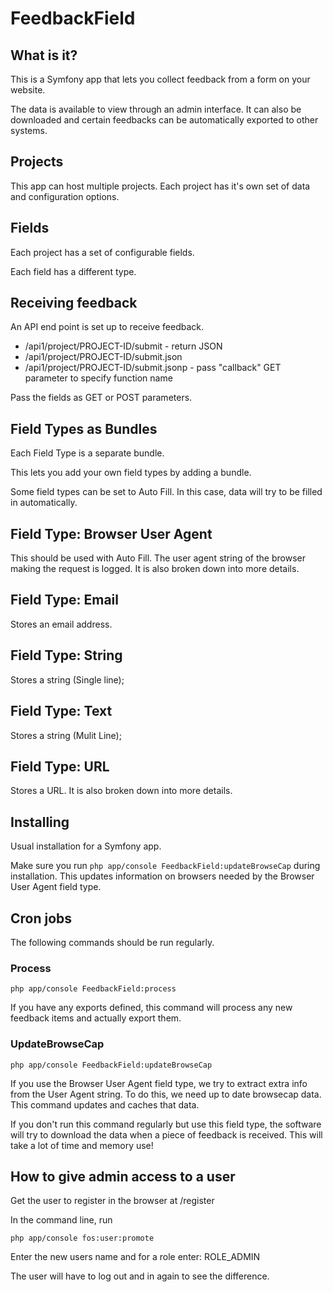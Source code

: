 # FeedbackField

## What is it?

This is a Symfony app that lets you collect feedback from a form on your website.

The data is available to view through an admin interface. It can also be downloaded and certain feedbacks can be automatically exported to other systems.

## Projects

This app can host multiple projects. Each project has it's own set of data and configuration options.

## Fields

Each project has a set of configurable fields.

Each field has a different type.

## Receiving feedback

An API end point is set up to receive feedback.

  *  /api1/project/PROJECT-ID/submit  - return JSON
  *  /api1/project/PROJECT-ID/submit.json
  *  /api1/project/PROJECT-ID/submit.jsonp - pass "callback" GET parameter to specify function name

Pass the fields as GET or POST parameters.

## Field Types as Bundles

Each Field Type is a separate bundle.

This lets you add your own field types by adding a bundle.

Some field types can be set to Auto Fill. In this case, data will try to be filled in automatically.

## Field Type: Browser User Agent

This should be used with Auto Fill. The user agent string of the browser making the request is logged. It is also broken down into more details.
## Field Type: Email

Stores an email address.

## Field Type: String

Stores a string (Single line);

## Field Type: Text

Stores a string (Mulit Line);

## Field Type: URL

Stores a URL.  It is also broken down into more details.

## Installing

Usual installation for a Symfony app.

Make sure you run ````php app/console FeedbackField:updateBrowseCap```` during installation. This updates information on browsers needed by the Browser User Agent field type.

## Cron jobs

The following commands should be run regularly.

### Process

    php app/console FeedbackField:process

If you have any exports defined, this command will process any new feedback items and actually export them.

### UpdateBrowseCap

    php app/console FeedbackField:updateBrowseCap

If you use the Browser User Agent field type, we try to extract extra info from the User Agent string. To do this, we need up to date browsecap data. This command updates and caches that data.

If you don't run this command regularly but use this field type, the software will try to download the data when a piece of feedback is received. This will take a lot of time and memory use!


## How to give admin access to a user

Get the user to register in the browser at /register

In the command line, run

    php app/console fos:user:promote

Enter the new users name and for a role enter: ROLE_ADMIN

The user will have to log out and in again to see the difference.

